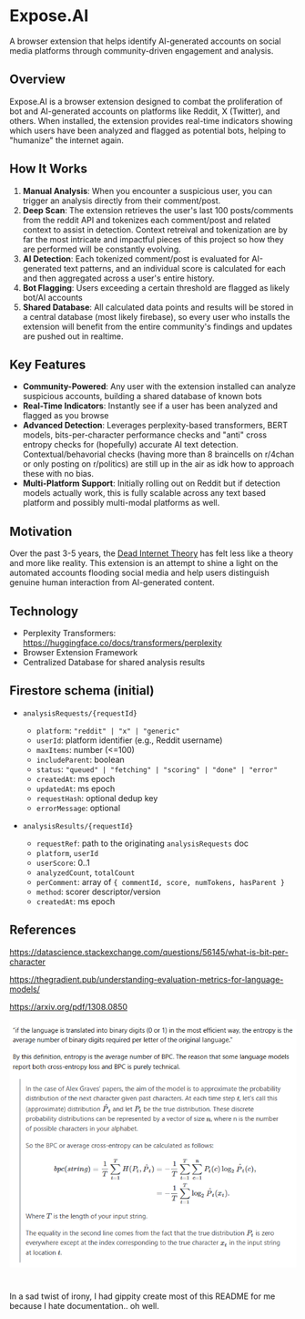 # Expose.AI

A browser extension that helps identify AI-generated accounts on social media platforms through community-driven engagement and analysis.

## Overview

Expose.AI is a browser extension designed to combat the proliferation of bot and AI-generated accounts on platforms like Reddit, X (Twitter), and others. When installed, the extension provides real-time indicators showing which users have been analyzed and flagged as potential bots, helping to "humanize" the internet again.

## How It Works

1. **Manual Analysis**: When you encounter a suspicious user, you can trigger an analysis directly from their comment/post.
2. **Deep Scan**: The extension retrieves the user's last 100 posts/comments from the reddit API and tokenizes each comment/post and related context to assist in detection. Context retreival and tokenization are by far the most intricate and impactful pieces of this project so how they are performed will be constantly evolving.
3. **AI Detection**: Each tokenized comment/post is evaluated for AI-generated text patterns, and an individual score is calculated for each and then aggregated across a user's entire history.
4. **Bot Flagging**: Users exceeding a certain threshold are flagged as likely bot/AI accounts
5. **Shared Database**: All calculated data points and results will be stored in a central database (most likely firebase), so every user who installs the extension will benefit from the entire community's findings and updates are pushed out in realtime.

## Key Features

- **Community-Powered**: Any user with the extension installed can analyze suspicious accounts, building a shared database of known bots
- **Real-Time Indicators**: Instantly see if a user has been analyzed and flagged as you browse
- **Advanced Detection**: Leverages perplexity-based transformers, BERT models, bits-per-character performance checks and "anti" cross entropy checks for (hopefully) accurate AI text detection. Contextual/behavorial checks (having more than 8 braincells on r/4chan or only posting on r/politics) are still up in the air as idk how to approach these with no bias.
- **Multi-Platform Support**: Initially rolling out on Reddit but if detection models actually work, this is fully scalable across any text based platform and possibly multi-modal platforms as well.

## Motivation

Over the past 3-5 years, the [Dead Internet Theory](https://en.wikipedia.org/wiki/Dead_Internet_theory) has felt less like a theory and more like reality. This extension is an attempt to shine a light on the automated accounts flooding social media and help users distinguish genuine human interaction from AI-generated content.

## Technology

- Perplexity Transformers: https://huggingface.co/docs/transformers/perplexity
- Browser Extension Framework
- Centralized Database for shared analysis results

## Firestore schema (initial)

- `analysisRequests/{requestId}`

  - `platform`: `"reddit" | "x" | "generic"`
  - `userId`: platform identifier (e.g., Reddit username)
  - `maxItems`: number (<=100)
  - `includeParent`: boolean
  - `status`: `"queued" | "fetching" | "scoring" | "done" | "error"`
  - `createdAt`: ms epoch
  - `updatedAt`: ms epoch
  - `requestHash`: optional dedup key
  - `errorMessage`: optional

- `analysisResults/{requestId}`
  - `requestRef`: path to the originating `analysisRequests` doc
  - `platform`, `userId`
  - `userScore`: 0..1
  - `analyzedCount`, `totalCount`
  - `perComment`: array of `{ commentId, score, numTokens, hasParent }`
  - `method`: scorer descriptor/version
  - `createdAt`: ms epoch

## References

https://datascience.stackexchange.com/questions/56145/what-is-bit-per-character

https://thegradient.pub/understanding-evaluation-metrics-for-language-models/

https://arxiv.org/pdf/1308.0850

![Bits-per-character](./images/bpc.png)

#

In a sad twist of irony, I had gippity create most of this README for me because I hate documentation.. oh well.
